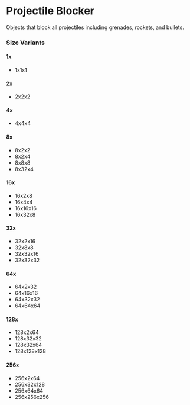 # Projectile Blocker

Objects that block all projectiles including grenades, rockets, and bullets.

### Size Variants

#### 1x

- 1x1x1

#### 2x

- 2x2x2

#### 4x

- 4x4x4

#### 8x

- 8x2x2
- 8x2x4
- 8x8x8
- 8x32x4

#### 16x

- 16x2x8
- 16x4x4
- 16x16x16
- 16x32x8

#### 32x

- 32x2x16
- 32x8x8
- 32x32x16
- 32x32x32

#### 64x

- 64x2x32
- 64x16x16
- 64x32x32
- 64x64x64

#### 128x

- 128x2x64
- 128x32x32
- 128x32x64
- 128x128x128

#### 256x

- 256x2x64
- 256x32x128
- 256x64x64
- 256x256x256
